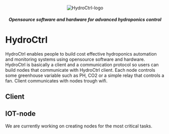 <div align="center">
  
![HydroCtrl-logo](https://user-images.githubusercontent.com/68817622/210755586-5aa0ddc7-f66c-4db1-8e68-a135ee4e9bea.png)

##### Opensource software and hardware for advanced hydroponics control 
</div>

# HydroCtrl
HydroCtrl enables people to build cost effective hydroponics automation and monitoring systems using opensource software and hardware.
HydroCtrl is basically a client and a communication protocol so users can build nodes that communicate with HydroCtrl client.
Each node controls some greenhouse variable such as PH, CO2 or a simple relay that controls a fan.
Client communicates with nodes trough wifi.

## Client 


## IOT-node
We are currently working on creating nodes for the most critical tasks.
